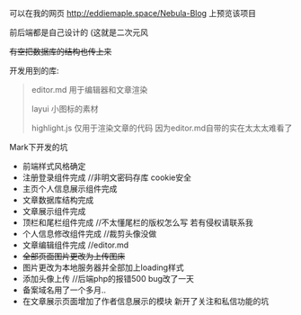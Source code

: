 可以在我的网页 http://eddiemaple.space/Nebula-Blog 上预览该项目

前后端都是自己设计的  (这就是二次元风

~~有空把数据库的结构也传上来~~

开发用到的库:

> editor.md	用于编辑器和文章渲染
>
> layui	小图标的素材
>
> highlight.js	仅用于渲染文章的代码  因为editor.md自带的实在太太太难看了

Mark下开发的坑

+ 前端样式风格确定
+ 注册登录组件完成 //非明文密码存库 cookie安全
+ 主页个人信息展示组件完成
+ 文章数据库结构完成
+ 文章展示组件完成
+ 顶栏和尾栏组件完成 //不太懂尾栏的版权怎么写 若有侵权请联系我
+ 个人信息修改组件完成 //裁剪头像没做
+ 文章编辑组件完成 //editor.md
+ ~~全部页面图片更改为上传图床~~
+ 图片更改为本地服务器并全部加上loading样式
+ 添加头像上传 //后端php的报错500 bug改了一天
+ 备案域名用了一个多月..
+ 在文章展示页面增加了作者信息展示的模块 新开了关注和私信功能的坑